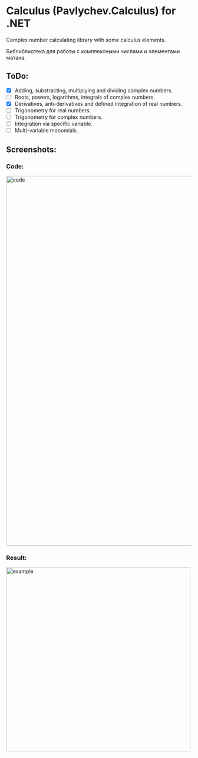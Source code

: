 # Calculus (Pavlychev.Calculus) for .NET
Complex number calculating library with some calculus elements.

Библиблиотека для работы с комплексными числами и элементами матана.

## ToDo:
- [X] Adding, substracting, multiplying and dividing complex numbers.
- [ ] Roots, powers, logarithms, integrals of complex numbers.
- [X] Derivatives, anti-derivatives and defined integration of real numbers.
- [ ] Trigonometry for real numbers.
- [ ] Trigonometry for complex numbers.
- [ ] Integration via specific variable.
- [ ] Multi-variable monomials.

## Screenshots:

### Code:
<img width="1000" alt="code" src="https://user-images.githubusercontent.com/44994888/161511389-fd7e3af7-7fc3-400d-be1a-7d03b5e0a583.png">

### Result:
<img width="500" alt="example" src="https://user-images.githubusercontent.com/44994888/161511219-75978486-6e7a-469e-a2ef-cef4966114a2.png">
